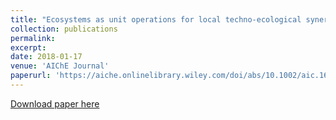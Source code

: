 ```yaml
---
title: "Ecosystems as unit operations for local techno‐ecological synergy: Integrated process design with treatment wetlands"
collection: publications
permalink: 
excerpt: 
date: 2018-01-17
venue: 'AIChE Journal'
paperurl: 'https://aiche.onlinelibrary.wiley.com/doi/abs/10.1002/aic.16093'
---
```



[Download paper here](https://aiche.onlinelibrary.wiley.com/doi/abs/10.1002/aic.16093)

<!--Recommended citation: Gopalakrishnan, Varsha, Bhavik R. Bakshi, and Guy Ziv. "Assessing the capacity of local ecosystems to meet industrial demand for ecosystem services." AIChE Journal 62, no. 9 (2016): 3319-3333.-->
<div class='altmetric-embed' data-badge-type='donut' data-doi="10.1002/aic.16093"></div>
<script type='text/javascript' src='https://d1bxh8uas1mnw7.cloudfront.net/assets/embed.js'></script>
